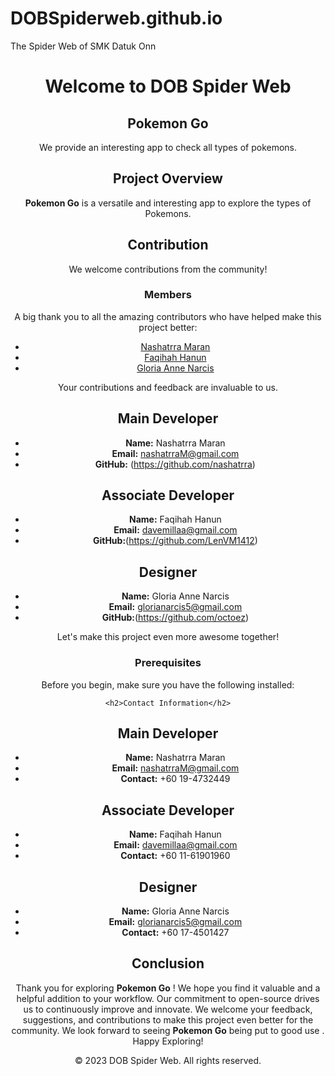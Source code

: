 # DOBSpiderweb.github.io
The Spider Web of SMK Datuk Onn
<!DOCTYPE html>
<html lang="en">
<head>
    <meta charset="UTF-8">
    <meta name="viewport" content="width=device-width, initial-scale=1.0">
   
</head>
<body>
    <header>
        <h1>Welcome to  DOB Spider Web</h1>
        <nav>
            
        
    


<main>
        <!-- Home section -->
        <section id="home">
            <h2>Pokemon Go</h2>
            <p>We provide an interesting app to check all types of pokemons.</p>
           

## Project Overview

**Pokemon Go** is a versatile and interesting app to explore the types of Pokemons.
     
<h2>Contribution</h2>

We welcome contributions from the community!



### Members

A big thank you to all the amazing contributors who have helped make this project better:

- [Nashatrra Maran](https://github.com/nashatrra)
- [Faqihah Hanun](https://github.com/LenVM1412)
- [Gloria Anne Narcis](https://github.com/octoez)

Your contributions and feedback are invaluable to us. 


 ## Main Developer
 
- **Name:** Nashatrra Maran
- **Email:** nashatrraM@gmail.com
- **GitHub:** (https://github.com/nashatrra)
  
 ## Associate Developer
 
- **Name:** Faqihah Hanun
- **Email:** davemillaa@gmail.com
- **GitHub:**(https://github.com/LenVM1412)
 
 ## Designer
 
- **Name:** Gloria Anne Narcis
- **Email:** glorianarcis5@gmail.com
- **GitHub:**(https://github.com/octoez)

Let's make this project even more awesome together!
     

### Prerequisites

Before you begin, make sure you have the following installed:


    <h2>Contact Information</h2>

 ## Main Developer
 
- **Name:** Nashatrra Maran
- **Email:** nashatrraM@gmail.com
- **Contact:** +60 19-4732449
  
 ## Associate Developer
 
- **Name:** Faqihah Hanun
- **Email:** davemillaa@gmail.com
- **Contact:** +60 11-61901960
 
 ## Designer
 
- **Name:** Gloria Anne Narcis
- **Email:** glorianarcis5@gmail.com
- **Contact:** +60 17-4501427


## Conclusion

Thank you for exploring **Pokemon Go** ! We hope you find it valuable and a helpful addition to your workflow. Our commitment to open-source drives us to continuously improve and innovate. We welcome your feedback, suggestions, and contributions to make this project even better for the community.
We look forward to seeing **Pokemon Go** being put to good use . Happy Exploring!



<footer>
        <p>&copy; 2023 DOB Spider Web. All rights reserved.</p>
    </footer>
</html>
